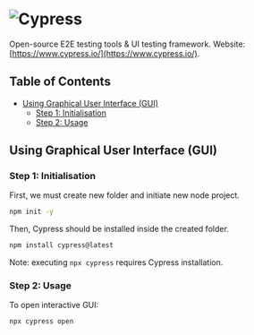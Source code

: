 <!-- omit in toc -->
# ![Cypress](https://www.cypress.io/_astro/navbar-brand.0d71ff96.svg)

Open-source E2E testing tools & UI testing framework. Website: [https://www.cypress.io/](https://www.cypress.io/).


<!-- omit in toc -->
## Table of Contents

- [Using Graphical User Interface (GUI)](#using-graphical-user-interface-gui)
  - [Step 1: Initialisation](#step-1-initialisation)
  - [Step 2: Usage](#step-2-usage)

## Using Graphical User Interface (GUI)

### Step 1: Initialisation

First, we must create new folder and initiate new node project.

```bash
npm init -y
```

Then, Cypress should be installed inside the created folder.

```bash
npm install cypress@latest
```

Note: executing `npx cypress` requires Cypress installation.

### Step 2: Usage

To open interactive GUI:

```bash
npx cypress open
```
